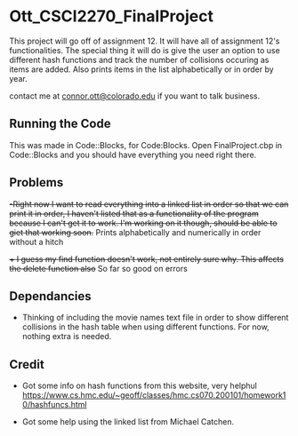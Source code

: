 # Ott_CSCI2270_FinalProject

This project will go off of assignment 12. It will have all of assignment 12's functionalities. The special thing it will do is give the user an option to use different hash functions and track the number of collisions occuring as items are added. Also prints items in the list alphabetically or in order by year.

contact me at connor.ott@colorado.edu if you want to talk business.

## Running the Code
This was made in Code::Blocks, for Code:Blocks. Open FinalProject.cbp in Code::Blocks and you should have everything you need right there.

## Problems

~~-Right now I want to read everything into a linked list in order so that we can print it in order, I haven't listed that as a functionality of the program because I can't get it to work. I'm working on it though, should be able to giet that working soon.~~
Prints alphabetically and numerically in order without a hitch

~~+ I guess my find function doesn't work, not entirely sure why. This affects the delete function also~~
So far so good on errors

## Dependancies

+ Thinking of including the movie names text file in order to show different collisions in the hash table when using different functions. For now, nothing extra is needed. 

## Credit

+ Got some info on hash functions from this website, very helphul
https://www.cs.hmc.edu/~geoff/classes/hmc.cs070.200101/homework10/hashfuncs.html

+ Got some help using the linked list from Michael Catchen.
